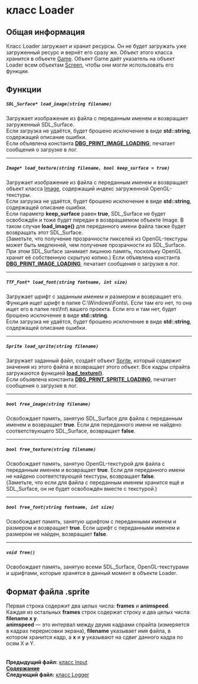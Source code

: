 ﻿# класс Loader

## Общая информация

Класс Loader загружает и хранит ресурсы. Он не будет загружать уже загруженный ресурс и вернёт его сразу же. Объект этого класса хранится в объекте [Game](05_Game.md). Объект Game даёт указатель на объект Loader всем объектам [Screen](03_Screen.md), чтобы они могли использовать его функции.

## Функции

##### `SDL_Surface* load_image(string filename)`
Загружает изображение из файла с переданным именем и возвращает загруженный SDL_Surface.  
Если загрузка не удаётся, будет брошено исключение в виде **std::string**, содержащей описание ошибки.  
Если объявлена константа **[DBG_PRINT_IMAGE_LOADING](19_debug_h.md#dbg_print_image_loading)**, печатает сообщения о загрузке в лог.  

----
##### `Image* load_texture(string filename, bool keep_surface = true)`
Загружает изображение из файла с переданным именем и возвращает объект класса [Image](12_Image.md), содержащий индекс загруженной OpenGL-текстуры.  
Если загрузка не удаётся, будет брошено исключение в виде **std::string**, содержащей описание ошибки.  
Если параметр **keep_surface** равен **true**, SDL_Surface не будет освобождён и тоже будет передан в возвращаемом объекте Image. В таком случае **load_image()** для переданного имени файла также будет возвращать этот SDL_Surface.  
(Заметьте, что получение прозрачности пикселей из OpenGL-текстуры может быть медленней, чем получение прозрачности из SDL_Surface. При этом SDL_Surface занимает лишнюю память, поскольку OpenGL хранит её собственную скрытую копию.) 
Если объявлена константа **[DBG_PRINT_IMAGE_LOADING](19_debug_h.md#dbg_print_image_loading)**, печатает сообщения о загрузке в лог.  

----
##### `TTF_Font* load_font(string fontname, int size)`
Загружает шрифт с заданным именем и размером и возвращает его. Функция ищет шрифт в папке C:\Windows\Fonts\\. Если там его нет, то она ищет его в папке res\fnt\ вашего проекта. Если его и там нет, будет брошено исключение в виде **std::string**.  
Если загрузка не удаётся, будет брошено исключение в виде **std::string**, содержащей описание ошибки.  

----
##### `Sprite load_sprite(string filename)`
Загружает заданный файл, создаёт объект [Sprite](13_Sprite.md), который содержит значения из этого файла и возвращает этого объект. Все кадры спрайта загружаются функцией **[load_texture()](09_Loader.md#image-load_texturestring-filename-bool-keep_surface--true)**.  
Если объявлена константа **[DBG_PRINT_SPRITE_LOADING](19_debug_h.md#dbg_print_sprite_loading)**, печатает сообщения о загрузке в лог.  

----
##### `bool free_image(string filename)`
Освобождает память, занятую SDL_Surface для файла с переданным именем и возвращает **true**. Если для переданного имени не найдено соответствующего SDL_Surface, возвращает **false**.  

----
##### `bool free_texture(string filename)`
Освобождает память, занятую OpenGL-текстурой для файла с переданным именем и возвращает **true**. Если для переданного имени не найдено соответствующей текстуры, возвращает **false**.  
(Заметьте, что если для файла с переданным именем хранится ещё и SDL_Surface, он не будет освобождён вместе с текстурой.)  

----
##### `bool free_font(string fontname, int size)`
Освобождает память, занятую шрифтом с переданными именем и размером и возвращает **true**. Если шрифт с переданными именем и размером не найден, возвращает **false**.  

----
##### `void free()`
Освобождает память, занятую всеми SDL_Surface, OpenGL-текстурами и шрифтами, которые хранятся в данный момент в объекте Loader.

## Формат файла .sprite

Первая строка содержит два целых числа: **frames** и **animspeed**.  
Каждая из остальных **frames** строк содержат строку и два целых числа: **filename x y**.  
**animspeed** — это интервал между двумя кадрами спрайта (измеряется в кадрах перерисовки экрана), **filename** указывает имя файла, в котором хранится кадр, а **x** и **y** указывают на сдвиг данного кадра по осям X и Y.  
   
   
**Предыдущий файл:** [класс Input](08_Input.md)  
**[Содержание](00_Contents.md)**  
**Следующий файл:** [класс Logger](10_Logger.md)

